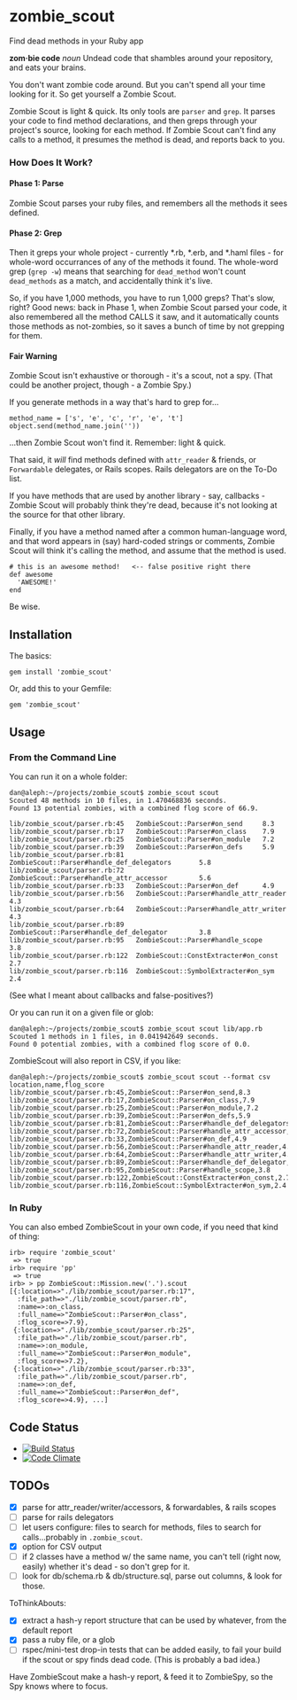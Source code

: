 zombie_scout
=============

Find dead methods in your Ruby app

**zom·bie code** *noun* Undead code that shambles around your repository, and
eats your brains.

You don't want zombie code around. But you can't spend all your time looking
for it. So get yourself a Zombie Scout.

Zombie Scout is light & quick. Its only tools are `parser` and `grep`.  It
parses your code to find method declarations, and then greps through your
project's source, looking for each method.  If Zombie Scout can't find any
calls to a method, it presumes the method is dead, and reports back to you.

### How Does It Work?

#### Phase 1: Parse

Zombie Scout parses your ruby files, and remembers all the methods it sees
defined.

#### Phase 2: Grep

Then it greps your whole project - currently *.rb, *.erb, and *.haml files - for
whole-word occurrances of any of the methods it found. The whole-word grep
(`grep -w`) means that searching for `dead_method` won't count `dead_methods`
as a match, and accidentally think it's live.

So, if you have 1,000 methods, you have to run 1,000 greps? That's slow, right?
Good news: back in Phase 1, when Zombie Scout parsed your code, it also
remembered all the method CALLS it saw, and it automatically counts those
methods as not-zombies, so it saves a bunch of time by not grepping for them.

#### Fair Warning

Zombie Scout isn't exhaustive or thorough - it's a scout, not a spy. (That
could be another project, though - a Zombie Spy.)

If you generate methods in a way that's hard to grep for...

    method_name = ['s', 'e', 'c', 'r', 'e', 't']
    object.send(method_name.join(''))

...then Zombie Scout won't find it. Remember: light & quick.

That said, it *will* find methods defined with `attr_reader` & friends, or
`Forwardable` delegates, or Rails scopes.  Rails delegators are on the To-Do
list.

If you have methods that are used by another library - say, callbacks - Zombie
Scout will probably think they're dead, because it's not looking at the source
for that other library.

Finally, if you have a method named after a common human-language word, and
that word appears in (say) hard-coded strings or comments, Zombie Scout will
think it's calling the method, and assume that the method is used.

    # this is an awesome method!   <-- false positive right there
    def awesome
      'AWESOME!'
    end

Be wise.

## Installation

The basics:

    gem install 'zombie_scout'

Or, add this to your Gemfile:

    gem 'zombie_scout'

## Usage

### From the Command Line

You can run it on a whole folder:

    dan@aleph:~/projects/zombie_scout$ zombie_scout scout
    Scouted 48 methods in 10 files, in 1.470468836 seconds.
    Found 13 potential zombies, with a combined flog score of 66.9.

    lib/zombie_scout/parser.rb:45   ZombieScout::Parser#on_send     8.3
    lib/zombie_scout/parser.rb:17   ZombieScout::Parser#on_class    7.9
    lib/zombie_scout/parser.rb:25   ZombieScout::Parser#on_module   7.2
    lib/zombie_scout/parser.rb:39   ZombieScout::Parser#on_defs     5.9
    lib/zombie_scout/parser.rb:81   ZombieScout::Parser#handle_def_delegators       5.8
    lib/zombie_scout/parser.rb:72   ZombieScout::Parser#handle_attr_accessor        5.6
    lib/zombie_scout/parser.rb:33   ZombieScout::Parser#on_def      4.9
    lib/zombie_scout/parser.rb:56   ZombieScout::Parser#handle_attr_reader  4.3
    lib/zombie_scout/parser.rb:64   ZombieScout::Parser#handle_attr_writer  4.3
    lib/zombie_scout/parser.rb:89   ZombieScout::Parser#handle_def_delegator        3.8
    lib/zombie_scout/parser.rb:95   ZombieScout::Parser#handle_scope        3.8
    lib/zombie_scout/parser.rb:122  ZombieScout::ConstExtracter#on_const    2.7
    lib/zombie_scout/parser.rb:116  ZombieScout::SymbolExtracter#on_sym     2.4

(See what I meant about callbacks and false-positives?)

Or you can run it on a given file or glob:

    dan@aleph:~/projects/zombie_scout$ zombie_scout scout lib/app.rb
    Scouted 1 methods in 1 files, in 0.041942649 seconds.
    Found 0 potential zombies, with a combined flog score of 0.0.

ZombieScout will also report in CSV, if you like:

    dan@aleph:~/projects/zombie_scout$ zombie_scout scout --format csv
    location,name,flog_score
    lib/zombie_scout/parser.rb:45,ZombieScout::Parser#on_send,8.3
    lib/zombie_scout/parser.rb:17,ZombieScout::Parser#on_class,7.9
    lib/zombie_scout/parser.rb:25,ZombieScout::Parser#on_module,7.2
    lib/zombie_scout/parser.rb:39,ZombieScout::Parser#on_defs,5.9
    lib/zombie_scout/parser.rb:81,ZombieScout::Parser#handle_def_delegators,5.8
    lib/zombie_scout/parser.rb:72,ZombieScout::Parser#handle_attr_accessor,5.6
    lib/zombie_scout/parser.rb:33,ZombieScout::Parser#on_def,4.9
    lib/zombie_scout/parser.rb:56,ZombieScout::Parser#handle_attr_reader,4.3
    lib/zombie_scout/parser.rb:64,ZombieScout::Parser#handle_attr_writer,4.3
    lib/zombie_scout/parser.rb:89,ZombieScout::Parser#handle_def_delegator,3.8
    lib/zombie_scout/parser.rb:95,ZombieScout::Parser#handle_scope,3.8
    lib/zombie_scout/parser.rb:122,ZombieScout::ConstExtracter#on_const,2.7
    lib/zombie_scout/parser.rb:116,ZombieScout::SymbolExtracter#on_sym,2.4

### In Ruby

You can also embed ZombieScout in your own code, if you need that kind of
thing:

    irb> require 'zombie_scout'
     => true
    irb> require 'pp'
     => true
    irb> > pp ZombieScout::Mission.new('.').scout
    [{:location=>"./lib/zombie_scout/parser.rb:17",
      :file_path=>"./lib/zombie_scout/parser.rb",
      :name=>:on_class,
      :full_name=>"ZombieScout::Parser#on_class",
      :flog_score=>7.9},
     {:location=>"./lib/zombie_scout/parser.rb:25",
      :file_path=>"./lib/zombie_scout/parser.rb",
      :name=>:on_module,
      :full_name=>"ZombieScout::Parser#on_module",
      :flog_score=>7.2},
     {:location=>"./lib/zombie_scout/parser.rb:33",
      :file_path=>"./lib/zombie_scout/parser.rb",
      :name=>:on_def,
      :full_name=>"ZombieScout::Parser#on_def",
      :flog_score=>4.9}, ...]

## Code Status

* [![Build Status](https://travis-ci.org/danbernier/zombie_scout.png?branch=master)](https://travis-ci.org/danbernier/zombie_scout)
* [![Code Climate](https://codeclimate.com/github/danbernier/zombie_scout.png)](https://codeclimate.com/github/danbernier/zombie_scout)

## TODOs

* [x] parse for attr_reader/writer/accessors, & forwardables, & rails scopes
* [ ] parse for rails delegators
* [ ] let users configure: files to search for methods, files to search for calls...probably in `.zombie_scout`.
* [x] option for CSV output
* [ ] if 2 classes have a method w/ the same name, you can't tell (right now, easily) whether it's dead - so don't grep for it.
* [ ] look for db/schema.rb & db/structure.sql, parse out columns, & look for those.

ToThinkAbouts:
* [x] extract a hash-y report structure that can be used by whatever, from the default report
* [x] pass a ruby file, or a glob
* [ ] rspec/mini-test drop-in tests that can be added easily, to fail your
  build if the scout or spy finds dead code. (This is probably a bad idea.)

Have ZombieScout make a hash-y report, & feed it to ZombieSpy, so the Spy knows where to focus.

